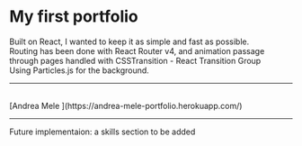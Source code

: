 # My first portfolio



Built on React, I wanted to keep it as simple and fast as possible. <br>
Routing has been done with React Router v4, and animation passage through pages handled with CSSTransition - React Transition Group <br>
Using Particles.js for the background.

<hr>
<br>
[Andrea Mele ](https://andrea-mele-portfolio.herokuapp.com/)
<br>
<hr>
Future implementaion: 
 a skills section to be added
 
